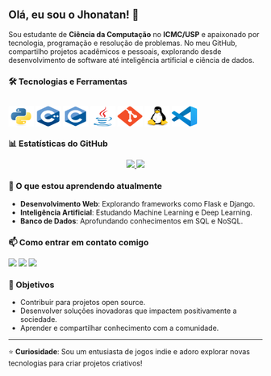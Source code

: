 ## Olá, eu sou o Jhonatan! 👋

Sou estudante de **Ciência da Computação** no **ICMC/USP** e apaixonado por tecnologia, programação e resolução de problemas. No meu GitHub, compartilho projetos acadêmicos e pessoais, explorando desde desenvolvimento de software até inteligência artificial e ciência de dados.

### 🛠️ Tecnologias e Ferramentas

<div style="display: inline_block"><br>
  <img align="center" alt="Python" height="40" width="50" src="https://raw.githubusercontent.com/devicons/devicon/master/icons/python/python-original.svg">
  <img align="center" alt="C++" height="40" width="50" src="https://raw.githubusercontent.com/devicons/devicon/master/icons/cplusplus/cplusplus-original.svg">
  <img align="center" alt="C" height="40" width="50" src="https://raw.githubusercontent.com/devicons/devicon/master/icons/c/c-original.svg">
  <img align="center" alt="Java" height="40" width="50" src="https://raw.githubusercontent.com/devicons/devicon/master/icons/java/java-original.svg">
  <img align="center" alt="Git" height="40" width="50" src="https://raw.githubusercontent.com/devicons/devicon/master/icons/git/git-original.svg">
  <img align="center" alt="Linux" height="40" width="50" src="https://raw.githubusercontent.com/devicons/devicon/master/icons/linux/linux-original.svg">
  <img align="center" alt="VS Code" height="40" width="50" src="https://raw.githubusercontent.com/devicons/devicon/master/icons/vscode/vscode-original.svg">
</div>

### 📊 Estatísticas do GitHub

<div align="center">
  <a href="https://github.com/seu-usuario">
    <img height="180em" src="https://github-readme-stats.vercel.app/api?username=seu-usuario&show_icons=true&theme=dark&include_all_commits=true&count_private=true"/>
    <img height="180em" src="https://github-readme-stats.vercel.app/api/top-langs/?username=seu-usuario&layout=compact&langs_count=7&theme=dark"/>
  </a>
</div>

### 🌱 O que estou aprendendo atualmente

- **Desenvolvimento Web**: Explorando frameworks como Flask e Django.
- **Inteligência Artificial**: Estudando Machine Learning e Deep Learning.
- **Banco de Dados**: Aprofundando conhecimentos em SQL e NoSQL.

### 📫 Como entrar em contato comigo

<div> 
  <a href="https://www.instagram.com/jhonatan_barboza_" target="_blank"><img src="https://img.shields.io/badge/-Instagram-%23E4405F?style=for-the-badge&logo=instagram&logoColor=white" target="_blank"></a>
  <a href="https://www.linkedin.com/in/jhonatan-barboza-12b070201" target="_blank"><img src="https://img.shields.io/badge/-LinkedIn-%230077B5?style=for-the-badge&logo=linkedin&logoColor=white" target="_blank"></a> 
  <a href="mailto:seu-email@example.com" target="_blank"><img src="https://img.shields.io/badge/-Gmail-%23333?style=for-the-badge&logo=gmail&logoColor=white" target="_blank"></a>
</div>

### 🎯 Objetivos

- Contribuir para projetos open source.
- Desenvolver soluções inovadoras que impactem positivamente a sociedade.
- Aprender e compartilhar conhecimento com a comunidade.

---

⭐️ **Curiosidade**: Sou um entusiasta de jogos indie e adoro explorar novas tecnologias para criar projetos criativos!
